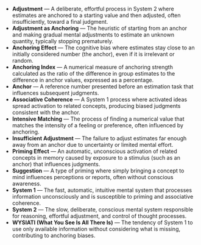 - **Adjustment** — A deliberate, effortful process in System 2 where estimates are anchored to a starting value and then adjusted, often insufficiently, toward a final judgment.  
- **Adjustment as Anchoring** — The heuristic of starting from an anchor and making gradual mental adjustments to estimate an unknown quantity, typically stopping prematurely.  
- **Anchoring Effect** — The cognitive bias where estimates stay close to an initially considered number (the anchor), even if it is irrelevant or random.  
- **Anchoring Index** — A numerical measure of anchoring strength calculated as the ratio of the difference in group estimates to the difference in anchor values, expressed as a percentage.  
- **Anchor** — A reference number presented before an estimation task that influences subsequent judgments.  
- **Associative Coherence** — A System 1 process where activated ideas spread activation to related concepts, producing biased judgments consistent with the anchor.  
- **Intensive Matching** — The process of finding a numerical value that matches the intensity of a feeling or preference, often influenced by anchoring.  
- **Insufficient Adjustment** — The failure to adjust estimates far enough away from an anchor due to uncertainty or limited mental effort.  
- **Priming Effect** — An automatic, unconscious activation of related concepts in memory caused by exposure to a stimulus (such as an anchor) that influences judgments.  
- **Suggestion** — A type of priming where simply bringing a concept to mind influences perceptions or reports, often without conscious awareness.  
- **System 1** — The fast, automatic, intuitive mental system that processes information unconsciously and is susceptible to priming and associative coherence.  
- **System 2** — The slow, deliberate, conscious mental system responsible for reasoning, effortful adjustment, and control of thought processes.  
- **WYSIATI (What You See Is All There Is)** — The tendency of System 1 to use only available information without considering what is missing, contributing to anchoring biases.
